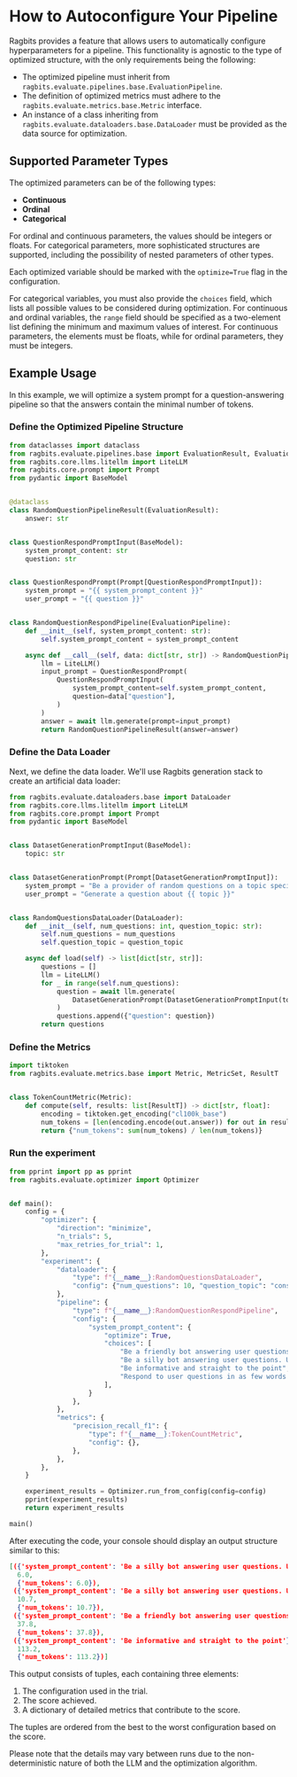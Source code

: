 # How to Autoconfigure Your Pipeline

Ragbits provides a feature that allows users to automatically configure hyperparameters for a pipeline. This functionality is agnostic to the type of optimized structure, with the only requirements being the following:

- The optimized pipeline must inherit from `ragbits.evaluate.pipelines.base.EvaluationPipeline`.
- The definition of optimized metrics must adhere to the `ragbits.evaluate.metrics.base.Metric` interface.
- An instance of a class inheriting from `ragbits.evaluate.dataloaders.base.DataLoader` must be provided as the data source for optimization.

## Supported Parameter Types

The optimized parameters can be of the following types:

- **Continuous**
- **Ordinal**
- **Categorical**

For ordinal and continuous parameters, the values should be integers or floats. For categorical parameters, more sophisticated structures are supported, including the possibility of nested parameters of other types.

Each optimized variable should be marked with the `optimize=True` flag in the configuration.

For categorical variables, you must also provide the `choices` field, which lists all possible values to be considered during optimization. For continuous and ordinal variables, the `range` field should be specified as a two-element list defining the minimum and maximum values of interest. For continuous parameters, the elements must be floats, while for ordinal parameters, they must be integers.

## Example Usage

In this example, we will optimize a system prompt for a question-answering pipeline so that the answers contain the minimal number of tokens.

### Define the Optimized Pipeline Structure

```python
from dataclasses import dataclass
from ragbits.evaluate.pipelines.base import EvaluationResult, EvaluationPipeline
from ragbits.core.llms.litellm import LiteLLM
from ragbits.core.prompt import Prompt
from pydantic import BaseModel


@dataclass
class RandomQuestionPipelineResult(EvaluationResult):
    answer: str


class QuestionRespondPromptInput(BaseModel):
    system_prompt_content: str
    question: str


class QuestionRespondPrompt(Prompt[QuestionRespondPromptInput]):
    system_prompt = "{{ system_prompt_content }}"
    user_prompt = "{{ question }}"


class RandomQuestionRespondPipeline(EvaluationPipeline):
    def __init__(self, system_prompt_content: str):
        self.system_prompt_content = system_prompt_content

    async def __call__(self, data: dict[str, str]) -> RandomQuestionPipelineResult:
        llm = LiteLLM()
        input_prompt = QuestionRespondPrompt(
            QuestionRespondPromptInput(
                system_prompt_content=self.system_prompt_content,
                question=data["question"],
            )
        )
        answer = await llm.generate(prompt=input_prompt)
        return RandomQuestionPipelineResult(answer=answer)
```

### Define the Data Loader

Next, we define the data loader. We'll use Ragbits generation stack to create an artificial data loader:


```python
from ragbits.evaluate.dataloaders.base import DataLoader
from ragbits.core.llms.litellm import LiteLLM
from ragbits.core.prompt import Prompt
from pydantic import BaseModel


class DatasetGenerationPromptInput(BaseModel):
    topic: str


class DatasetGenerationPrompt(Prompt[DatasetGenerationPromptInput]):
    system_prompt = "Be a provider of random questions on a topic specified by the user."
    user_prompt = "Generate a question about {{ topic }}"


class RandomQuestionsDataLoader(DataLoader):
    def __init__(self, num_questions: int, question_topic: str):
        self.num_questions = num_questions
        self.question_topic = question_topic

    async def load(self) -> list[dict[str, str]]:
        questions = []
        llm = LiteLLM()
        for _ in range(self.num_questions):
            question = await llm.generate(
                DatasetGenerationPrompt(DatasetGenerationPromptInput(topic=self.question_topic))
            )
            questions.append({"question": question})
        return questions
```

### Define the Metrics

```python
import tiktoken
from ragbits.evaluate.metrics.base import Metric, MetricSet, ResultT


class TokenCountMetric(Metric):
    def compute(self, results: list[ResultT]) -> dict[str, float]:
        encoding = tiktoken.get_encoding("cl100k_base")
        num_tokens = [len(encoding.encode(out.answer)) for out in results]
        return {"num_tokens": sum(num_tokens) / len(num_tokens)}
```

### Run the experiment

```python
from pprint import pp as pprint
from ragbits.evaluate.optimizer import Optimizer


def main():
    config = {
        "optimizer": {
            "direction": "minimize",
            "n_trials": 5,
            "max_retries_for_trial": 1,
        },
        "experiment": {
            "dataloader": {
                "type": f"{__name__}:RandomQuestionsDataLoader",
                "config": {"num_questions": 10, "question_topic": "conspiracy theories"},
            },
            "pipeline": {
                "type": f"{__name__}:RandomQuestionRespondPipeline",
                "config": {
                    "system_prompt_content": {
                        "optimize": True,
                        "choices": [
                            "Be a friendly bot answering user questions. Be as concise as possible",
                            "Be a silly bot answering user questions. Use as few tokens as possible",
                            "Be informative and straight to the point",
                            "Respond to user questions in as few words as possible",
                        ],
                    }
                },
            },
            "metrics": {
                "precision_recall_f1": {
                    "type": f"{__name__}:TokenCountMetric",
                    "config": {},
                },
            },
        },
    }

    experiment_results = Optimizer.run_from_config(config=config)
    pprint(experiment_results)
    return experiment_results

main()
```

After executing the code, your console should display an output structure similar to this:

```json
[({'system_prompt_content': 'Be a silly bot answering user questions. Use as few tokens as possible'},
  6.0,
  {'num_tokens': 6.0}),
 ({'system_prompt_content': 'Be a silly bot answering user questions. Use as few tokens as possible'},
  10.7,
  {'num_tokens': 10.7}),
 ({'system_prompt_content': 'Be a friendly bot answering user questions. Be as concise as possible'},
  37.8,
  {'num_tokens': 37.8}),
 ({'system_prompt_content': 'Be informative and straight to the point'},
  113.2,
  {'num_tokens': 113.2})]

```

This output consists of tuples, each containing three elements:

1. The configuration used in the trial.
2. The score achieved.
3. A dictionary of detailed metrics that contribute to the score.

The tuples are ordered from the best to the worst configuration based on the score.

Please note that the details may vary between runs due to the non-deterministic nature of both the LLM and the optimization algorithm.